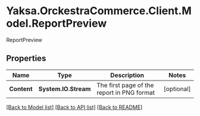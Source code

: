 # Yaksa.OrckestraCommerce.Client.Model.ReportPreview
ReportPreview

## Properties

Name | Type | Description | Notes
------------ | ------------- | ------------- | -------------
**Content** | **System.IO.Stream** | The first page of the report in PNG format | [optional] 

[[Back to Model list]](../README.md#documentation-for-models) [[Back to API list]](../README.md#documentation-for-api-endpoints) [[Back to README]](../README.md)

